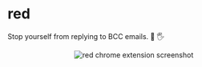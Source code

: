 # red
Stop yourself from replying to BCC emails. :no_entry_sign: :raised_hand_with_fingers_splayed:

<div align="center">
    <img src="./red-extension.gif" alt="red chrome extension screenshot">
</div>